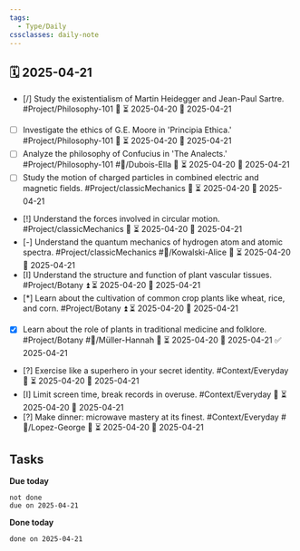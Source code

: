 ```yaml
---
tags:
  - Type/Daily
cssclasses: daily-note
---
```


## 🗓️ 2025-04-21

- [/] Study the existentialism of Martin Heidegger and Jean-Paul Sartre. #Project/Philosophy-101 🔺 ⏳ 2025-04-20 📅 2025-04-21
- [ ] Investigate the ethics of G.E. Moore in 'Principia Ethica.' #Project/Philosophy-101 🔼 ⏳ 2025-04-20 📅 2025-04-21
- [ ] Analyze the philosophy of Confucius in 'The Analects.' #Project/Philosophy-101 #👤/Dubois-Ella 🔽 ⏳ 2025-04-20 📅 2025-04-21
- [ ] Study the motion of charged particles in combined electric and magnetic fields. #Project/classicMechanics 🔺 ⏳ 2025-04-20 📅 2025-04-21
- [!] Understand the forces involved in circular motion. #Project/classicMechanics 🔽 ⏳ 2025-04-20 📅 2025-04-21
- [-] Understand the quantum mechanics of hydrogen atom and atomic spectra. #Project/classicMechanics #👤/Kowalski-Alice 🔺 ⏳ 2025-04-20 📅 2025-04-21
- [I] Understand the structure and function of plant vascular tissues. #Project/Botany ⏫ ⏳ 2025-04-20 📅 2025-04-21
- [*] Learn about the cultivation of common crop plants like wheat, rice, and corn. #Project/Botany ⏫ ⏳ 2025-04-20 📅 2025-04-21
- [x] Learn about the role of plants in traditional medicine and folklore. #Project/Botany #👤/Müller-Hannah 🔼 ⏳ 2025-04-20 📅 2025-04-21 ✅ 2025-04-21
- [?] Exercise like a superhero in your secret identity. #Context/Everyday 🔼 ⏳ 2025-04-20 📅 2025-04-21
- [I] Limit screen time, break records in overuse. #Context/Everyday 🔺 ⏳ 2025-04-20 📅 2025-04-21
- [?] Make dinner: microwave mastery at its finest. #Context/Everyday #👤/Lopez-George 🔼 ⏳ 2025-04-20 📅 2025-04-21

## Tasks

**Due today**

```tasks
not done
due on 2025-04-21
```

**Done today**

```tasks
done on 2025-04-21
```
            
